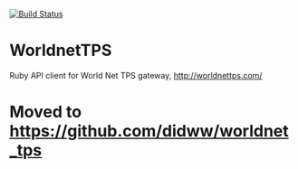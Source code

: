 [![Build Status](https://api.travis-ci.org/Fivell/worldnet_tps.svg)](https://travis-ci.org/Fivell/worldnet_tps)

# WorldnetTPS

 Ruby API client for World Net TPS gateway, http://worldnettps.com/

# Moved to https://github.com/didww/worldnet_tps
